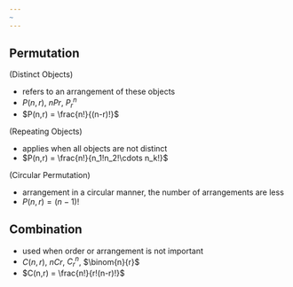 ```yaml
---
~
---
```

## Permutation 
(Distinct Objects)
- refers to an arrangement of these objects
- $P(n,r)$, $nPr$, $P_r^n$
- $P(n,r) = \frac{n!}{(n-r)!}$

(Repeating Objects)
- applies when all objects are not distinct
- $P(n,r) = \frac{n!}{n_1!n_2!\cdots n_k!}$

(Circular Permutation)
- arrangement in a circular manner, the number of arrangements are less
- $P(n,r) = (n-1)!$

## Combination
- used when order or arrangement is not important
- $C(n,r)$, $nCr$, $C_r^n$, $\binom{n}{r}$
- $C(n,r) = \frac{n!}{r!(n-r)!}$